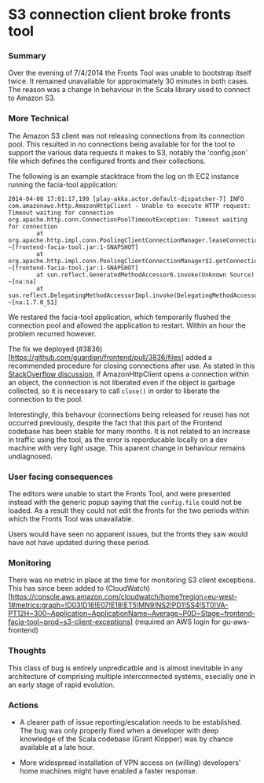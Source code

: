 # S3 connection client broke fronts tool

### Summary

Over the evening of 7/4/2014 the Fronts Tool was unable to bootstrap itself twice. It remained unavailable for approximately 30 minutes in both cases. The reason was a change in behaviour in the Scala library used to connect to Amazon S3. 

### More Technical

The Amazon S3 client was not releasing connections from its connection pool. This resulted in no connections being available for for the tool to support the various data requests it makes to S3, notably the 'config.json' file which defines the configured fronts and their collections. 

The following is an example stacktrace from the log on th EC2 instance running the facia-tool application:

```
2014-04-08 17:01:17,199 [play-akka.actor.default-dispatcher-7] INFO  com.amazonaws.http.AmazonHttpClient - Unable to execute HTTP request: Timeout waiting for connection
org.apache.http.conn.ConnectionPoolTimeoutException: Timeout waiting for connection
        at org.apache.http.impl.conn.PoolingClientConnectionManager.leaseConnection(PoolingClientConnectionManager.java:232) ~[frontend-facia-tool.jar:1-SNAPSHOT]
        at org.apache.http.impl.conn.PoolingClientConnectionManager$1.getConnection(PoolingClientConnectionManager.java:199) ~[frontend-facia-tool.jar:1-SNAPSHOT]
        at sun.reflect.GeneratedMethodAccessor6.invoke(Unknown Source) ~[na:na]
        at sun.reflect.DelegatingMethodAccessorImpl.invoke(DelegatingMethodAccessorImpl.java:43) ~[na:1.7.0_51]
```

We restared the facia-tool application, which temporarily flushed the connection pool and allowed the application to restart. Within an hour the problem recurred however.

The fix we deployed (#3836)[https://github.com/guardian/frontend/pull/3836/files] added a recommended procedure for closing connections after use. As stated in this [StackOverflow discussion](http://stackoverflow.com/questions/17782937/connectionpooltimeoutexception-when-iterating-objects-in-s3), if AmazonHttpClient opens a connection within an object, the connection is not liberated even if the object is garbage collected, so it is necessary to call `close()` in order to liberate the connection to the pool. 

Interestingly, this behavour (connections being released for reuse) has not occurred previously, despite the fact that this part of the Frontend codebase has been stable for many months. It is not related to an increase in traffic using the tool, as the error is reporducable locally on a dev machine with very light usage. This aparent change in behaviour remains undiagnosed.

### User facing consequences

The editors were unable to start the Fronts Tool, and were presented instead with the generic popup saying that the `config.file` could not be loaded. As a result they could not edit the fronts for the two periods within which the Fronts Tool was unavailable.

Users would have seen no apparent issues, but the fronts they saw would have not have updated during these period.

### Monitoring

There was no metric in place at the time for monitoring S3 client exceptions. This has since been added to (CloudWatch)[https://console.aws.amazon.com/cloudwatch/home?region=eu-west-1#metrics:graph=!D03!D16!E07!E18!ET5!MN9!NS2!PD1!SS4!ST0!VA-PT12H~300~Application~ApplicationName~Average~P0D~Stage~frontend-facia-tool~prod~s3-client-exceptions] (required an AWS login for gu-aws-frontend)

### Thoughts

This class of bug is entirely unpredicatble and is almost inevitable in any architecture of comprising multiple interconnected systems, esecially one in an early stage of rapid evolution.

### Actions

- A clearer path of issue reporting/escalation needs to be established. The bug was only properly fixed when a developer with deep knowledge of the Scala codebase (Grant Klopper) was by chance available at a late hour.

- More widespread installation of VPN access on (willing) developers' home machines  might have enabled a faster response.

